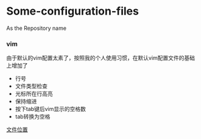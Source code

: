 # Some-configuration-files
As the Repository name

### vim

由于默认的vim配置太素了，按照我的个人使用习惯，在默认vim配置文件的基础上增加了

- 行号
- 文件类型检查
- 光标所在行高亮
- 保持缩进
- 按下tab键后vim显示的空格数
- tab转换为空格

[文件位置](./vim/vimrc)
